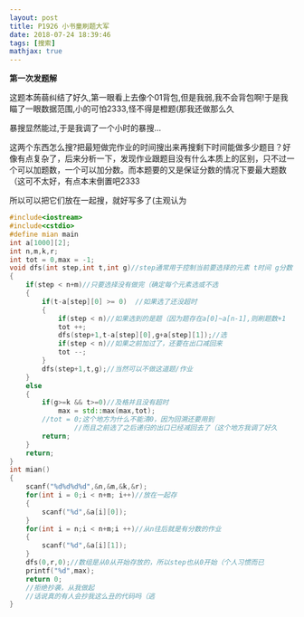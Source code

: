 ```yaml
---
layout: post
title: P1926 小书童刷题大军
date: 2018-07-24 18:39:46
tags: [搜索]
mathjax: true
---
```


**第一次发题解**

这题本蒟蒻纠结了好久,第一眼看上去像个01背包,但是我弱,我不会背包啊!于是我瞄了一眼数据范围,小的可怕2333,怪不得是橙题(那我还做那么久

暴搜显然能过,于是我调了一个小时的暴搜...

这两个东西怎么搜?把最短做完作业的时间搜出来再搜剩下时间能做多少题目？好像有点复杂了，后来分析一下，发现作业跟题目没有什么本质上的区别，只不过一个可以加题数，一个可以加分数。而本题要的又是保证分数的情况下要最大题数（这可不太好，有点本末倒置吧2333

所以可以把它们放在一起搜，就好写多了(主观认为

```cpp
#include<iostream>
#include<cstdio>
#define mian main
int a[1000][2];
int n,m,k,r;
int tot = 0,max = -1;
void dfs(int step,int t,int g)//step通常用于控制当前要选择的元素 t时间 g分数
{   
    if(step < n+m)//只要选择没有做完（确定每个元素选或不选
    {
        if(t-a[step][0] >= 0)  //如果选了还没超时
        {   
            if(step < n)//如果选到的是题（因为题存在a[0]~a[n-1],则刷题数+1
            tot ++;                                         
            dfs(step+1,t-a[step][0],g+a[step][1]);//选
            if(step < n)//如果之前加过了，还要在出口减回来
            tot --;
        }
        dfs(step+1,t,g);//当然可以不做这道题/作业
    }
    else
    {
        if(g>=k && t>=0)//及格并且没有超时
            max = std::max(max,tot);
        //tot = 0;这个地方为什么不能清0，因为回溯还要用到
                //而且之前选了之后递归的出口已经减回去了（这个地方我调了好久
        return;
    } 
    return;
}
int mian()
{
    scanf("%d%d%d%d",&n,&m,&k,&r);
    for(int i = 0;i < n+m; i++)//放在一起存
    {
        scanf("%d",&a[i][0]);
    }
    for(int i = n;i < n+m;i ++)//从n往后就是有分数的作业
    {
        scanf("%d",&a[i][1]);
    }
    dfs(0,r,0);//数组是从0从开始存放的，所以step也从0开始（个人习惯而已
    printf("%d",max);
    return 0; 
    //拒绝抄袭，从我做起
    //话说真的有人会抄我这么丑的代码吗（逃
}

```

